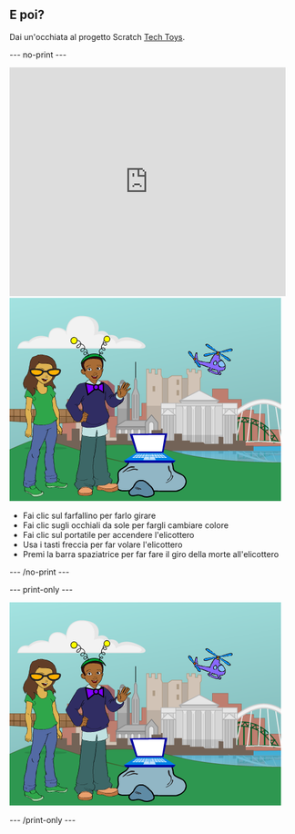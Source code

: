## E poi?

Dai un'occhiata al progetto Scratch [Tech Toys](https://projects.raspberrypi.org/en/projects/tech-toys).

--- no-print ---

<div class="scratch-preview">
  <iframe allowtransparency="true" width="485" height="402" src="https://scratch.mit.edu/projects/embed/301514002/?autostart=false" frameborder="0" scrolling="no"></iframe>
  <img src="images/toys-final.png">
</div>

+ Fai clic sul farfallino per farlo girare
+ Fai clic sugli occhiali da sole per fargli cambiare colore
+ Fai clic sul portatile per accendere l'elicottero
+ Usa i tasti freccia per far volare l'elicottero
+ Premi la barra spaziatrice per far fare il giro della morte all'elicottero

--- /no-print ---

--- print-only ---

![progetto completo](images/toys-final.png)

--- /print-only ---